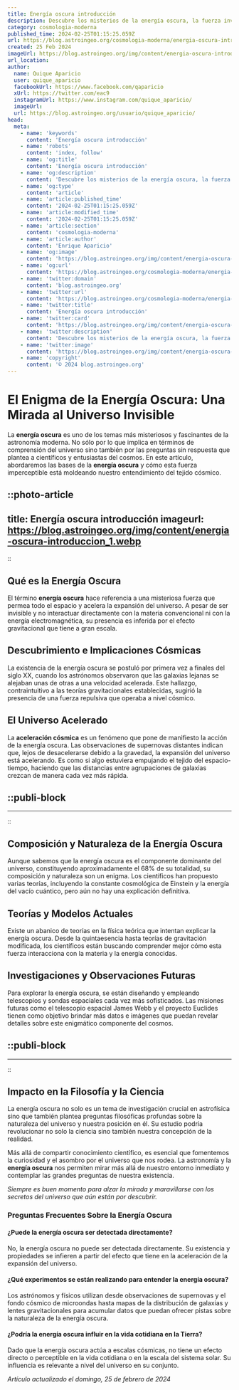 ```yaml
---
title: Energía oscura introducción
description: Descubre los misterios de la energía oscura, la fuerza invisible que impulsa la expansión del universo. Una introducción clara y precisa.
category: cosmologia-moderna
published_time: 2024-02-25T01:15:25.059Z
url: https://blog.astroingeo.org/cosmologia-moderna/energia-oscura-introduccion
created: 25 Feb 2024
imageUrl: https://blog.astroingeo.org/img/content/energia-oscura-introduccion_1.webp
url_location:
author:
  name: Quique Aparicio
  user: quique_aparicio
  facebookUrl: https://www.facebook.com/qaparicio
  xUrl: https://twitter.com/eac9
  instagramUrl: https://www.instagram.com/quique_aparicio/
  imageUrl: 
  url: https://blog.astroingeo.org/usuario/quique_aparicio/
head:
  meta:
    - name: 'keywords'
      content: 'Energía oscura introducción'
    - name: 'robots'
      content: 'index, follow'
    - name: 'og:title'
      content: 'Energía oscura introducción'
    - name: 'og:description'
      content: 'Descubre los misterios de la energía oscura, la fuerza invisible que impulsa la expansión del universo. Una introducción clara y precisa.'
    - name: 'og:type'
      content: 'article'
    - name: 'article:published_time'
      content: '2024-02-25T01:15:25.059Z'
    - name: 'article:modified_time'
      content: '2024-02-25T01:15:25.059Z'
    - name: 'article:section'
      content: 'cosmologia-moderna'
    - name: 'article:author'
      content: 'Enrique Aparicio'
    - name: 'og:image'
      content: 'https://blog.astroingeo.org/img/content/energia-oscura-introduccion_1.webp'
    - name: 'og:url'
      content: 'https://blog.astroingeo.org/cosmologia-moderna/energia-oscura-introduccion'
    - name: 'twitter:domain'
      content: 'blog.astroingeo.org'
    - name: 'twitter:url'
      content: 'https://blog.astroingeo.org/cosmologia-moderna/energia-oscura-introduccion'
    - name: 'twitter:title'
      content: 'Energía oscura introducción'
    - name: 'twitter:card'
      content: 'https://blog.astroingeo.org/img/content/energia-oscura-introduccion_1.webp'
    - name: 'twitter:description'
      content: 'Descubre los misterios de la energía oscura, la fuerza invisible que impulsa la expansión del universo. Una introducción clara y precisa.'
    - name: 'twitter:image'
      content: 'https://blog.astroingeo.org/img/content/energia-oscura-introduccion_1.webp'
    - name: 'copyright'
      content: '© 2024 blog.astroingeo.org'
---
```

# El Enigma de la Energía Oscura: Una Mirada al Universo Invisible

La **energía oscura** es uno de los temas más misteriosos y fascinantes de la astronomía moderna. No sólo por lo que implica en términos de comprensión del universo sino también por las preguntas sin respuesta que plantea a científicos y entusiastas del cosmos. En este artículo, abordaremos las bases de la **energía oscura** y cómo esta fuerza imperceptible está moldeando nuestro entendimiento del tejido cósmico.


::photo-article
---
title: Energía oscura introducción
imageurl: https://blog.astroingeo.org/img/content/energia-oscura-introduccion_1.webp
---
::



## Qué es la Energía Oscura

El término **energía oscura** hace referencia a una misteriosa fuerza que permea todo el espacio y acelera la expansión del universo. A pesar de ser invisible y no interactuar directamente con la materia convencional ni con la energía electromagnética, su presencia es inferida por el efecto gravitacional que tiene a gran escala.

## Descubrimiento e Implicaciones Cósmicas

La existencia de la energía oscura se postuló por primera vez a finales del siglo XX, cuando los astrónomos observaron que las galaxias lejanas se alejaban unas de otras a una velocidad acelerada. Este hallazgo, contraintuitivo a las teorías gravitacionales establecidas, sugirió la presencia de una fuerza repulsiva que operaba a nivel cósmico.

## El Universo Acelerado

La **aceleración cósmica** es un fenómeno que pone de manifiesto la acción de la energía oscura. Las observaciones de supernovas distantes indican que, lejos de desacelerarse debido a la gravedad, la expansión del universo está acelerando. Es como si algo estuviera empujando el tejido del espacio-tiempo, haciendo que las distancias entre agrupaciones de galaxias crezcan de manera cada vez más rápida.


  ::publi-block
  ---
  ---
  ::
  
  

## Composición y Naturaleza de la Energía Oscura

Aunque sabemos que la energía oscura es el componente dominante del universo, constituyendo aproximadamente el 68% de su totalidad, su composición y naturaleza son un enigma. Los científicos han propuesto varias teorías, incluyendo la constante cosmológica de Einstein y la energía del vacío cuántico, pero aún no hay una explicación definitiva.

## Teorías y Modelos Actuales

Existe un abanico de teorías en la física teórica que intentan explicar la energía oscura. Desde la quintaesencia hasta teorías de gravitación modificada, los científicos están buscando comprender mejor cómo esta fuerza interacciona con la materia y la energía conocidas.

## Investigaciones y Observaciones Futuras

Para explorar la energía oscura, se están diseñando y empleando telescopios y sondas espaciales cada vez más sofisticados. Las misiones futuras como el telescopio espacial James Webb y el proyecto Euclides tienen como objetivo brindar más datos e imágenes que puedan revelar detalles sobre este enigmático componente del cosmos.


  ::publi-block
  ---
  ---
  ::
  
  

## Impacto en la Filosofía y la Ciencia

La energía oscura no solo es un tema de investigación crucial en astrofísica sino que también plantea preguntas filosóficas profundas sobre la naturaleza del universo y nuestra posición en él. Su estudio podría revolucionar no solo la ciencia sino también nuestra concepción de la realidad.

Más allá de compartir conocimiento científico, es esencial que fomentemos la curiosidad y el asombro por el universo que nos rodea. La astronomía y la **energía oscura** nos permiten mirar más allá de nuestro entorno inmediato y contemplar las grandes preguntas de nuestra existencia.

_Siempre es buen momento para alzar la mirada y maravillarse con los secretos del universo que aún están por descubrir._

### Preguntas Frecuentes Sobre la Energía Oscura

#### ¿Puede la energía oscura ser detectada directamente?
No, la energía oscura no puede ser detectada directamente. Su existencia y propiedades se infieren a partir del efecto que tiene en la aceleración de la expansión del universo.

#### ¿Qué experimentos se están realizando para entender la energía oscura?
Los astrónomos y físicos utilizan desde observaciones de supernovas y el fondo cósmico de microondas hasta mapas de la distribución de galaxias y lentes gravitacionales para acumular datos que puedan ofrecer pistas sobre la naturaleza de la energía oscura.

#### ¿Podría la energía oscura influir en la vida cotidiana en la Tierra?
Dado que la energía oscura actúa a escalas cósmicas, no tiene un efecto directo o perceptible en la vida cotidiana o en la escala del sistema solar. Su influencia es relevante a nivel del universo en su conjunto.

_Artículo actualizado el domingo, 25 de febrero de 2024_